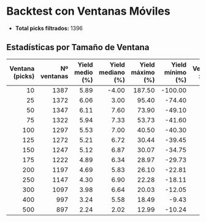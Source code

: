 # Backtest con Ventanas Móviles

- **Total picks filtrados:** 1396

## Estadísticas por Tamaño de Ventana

| Ventana (picks) | Nº ventanas | Yield medio (%) | Yield mediano (%) | Yield máximo (%) | Yield mínimo (%) | Ventanas > 0 (%) |
|---------------:|------------:|----------------:|------------------:|-----------------:|-----------------:|-----------------:|
|              10 |         1387 |            5.89 |             -4.00 |          187.50 |         -100.00 |           43.91 |
|              25 |         1372 |            6.06 |              3.00 |           95.40 |          -74.40 |           60.20 |
|              50 |         1347 |            6.11 |              7.60 |           73.90 |          -49.10 |           66.44 |
|              75 |         1322 |            5.94 |              7.33 |           53.73 |          -41.60 |           71.33 |
|             100 |         1297 |            5.53 |              7.00 |           40.50 |          -40.30 |           69.31 |
|             125 |         1272 |            5.21 |              6.72 |           30.44 |          -39.45 |           71.38 |
|             150 |         1247 |            5.12 |              6.87 |           30.07 |          -34.75 |           73.06 |
|             175 |         1222 |            4.89 |              6.34 |           28.97 |          -29.73 |           75.53 |
|             200 |         1197 |            4.69 |              5.83 |           26.10 |          -22.81 |           76.78 |
|             250 |         1147 |            4.30 |              6.90 |           22.28 |          -18.11 |           69.49 |
|             300 |         1097 |            3.98 |              6.64 |           20.03 |          -12.05 |           68.64 |
|             400 |          997 |            3.24 |              5.58 |           18.49 |           -9.43 |           59.38 |
|             500 |          897 |            2.24 |              2.02 |           12.99 |          -10.24 |           57.64 |
